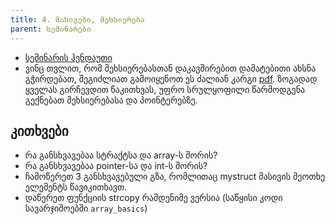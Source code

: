 ```yaml
---
title: 4. მასივები, მეხსიერება
parent: სემინარები
---
```


- [სემინარის ჰენდაუთი](/content/handouts/arrays.pdf)
- ვინც თვლით, რომ მეხსიერებასთან დაკავშირებით დამატებითი ახსნა გჭირდებათ, შეგიძლიათ გამოიყენოთ ეს ძალიან კარგი [pdf](http://cslibrary.stanford.edu/102/PointersAndMemory.pdf). ზოგადად ყველას გირჩევდით წაკითხვას, უფრო სრულყოფილი წარმოდგენა გექნებათ მეხსიერებასა და პოინტერებზე. 

## კითხვები
- რა განსხვავებაა სტრაქტსა და array-ს შორის?
- რა განსხვავებაა pointer-სა და int-ს შორის?
- ჩამოწერეთ 3 განსხვავებული გზა, რომლითაც mystruct მასივის მეოთხე ელემენტს წავიკითხავთ.
- დაწერეთ ფუნქციის strcopy რამდენიმე ვერსია (საწყისი კოდი სავარჯიშოებში `array_basics`)


